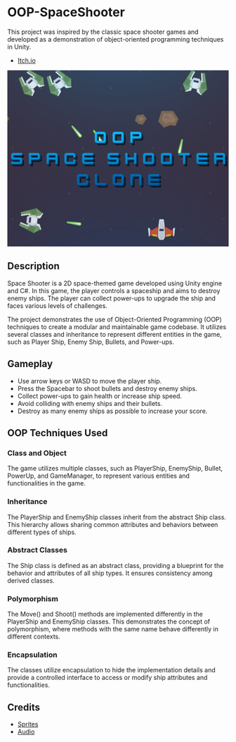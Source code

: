 # OOP-SpaceShooter
This project was inspired by the classic space shooter games and developed as a demonstration of object-oriented programming techniques in Unity.

- [Itch.io](https://gr4ndsmurf.itch.io/oop-space-shooter-clone)

![Space Shooter](screenshot00.png)

## Description

Space Shooter is a 2D space-themed game developed using Unity engine and C#. In this game, the player controls a spaceship and aims to destroy enemy ships. The player can collect power-ups to upgrade the ship and faces various levels of challenges.

The project demonstrates the use of Object-Oriented Programming (OOP) techniques to create a modular and maintainable game codebase. It utilizes several classes and inheritance to represent different entities in the game, such as Player Ship, Enemy Ship, Bullets, and Power-ups.

## Gameplay

- Use arrow keys or WASD to move the player ship.
- Press the Spacebar to shoot bullets and destroy enemy ships.
- Collect power-ups to gain health or increase ship speed.
- Avoid colliding with enemy ships and their bullets.
- Destroy as many enemy ships as possible to increase your score.

## OOP Techniques Used

### Class and Object

The game utilizes multiple classes, such as PlayerShip, EnemyShip, Bullet, PowerUp, and GameManager, to represent various entities and functionalities in the game.

### Inheritance

The PlayerShip and EnemyShip classes inherit from the abstract Ship class. This hierarchy allows sharing common attributes and behaviors between different types of ships.

### Abstract Classes

The Ship class is defined as an abstract class, providing a blueprint for the behavior and attributes of all ship types. It ensures consistency among derived classes.

### Polymorphism

The Move() and Shoot() methods are implemented differently in the PlayerShip and EnemyShip classes. This demonstrates the concept of polymorphism, where methods with the same name behave differently in different contexts.

### Encapsulation

The classes utilize encapsulation to hide the implementation details and provide a controlled interface to access or modify ship attributes and functionalities.

## Credits

- [Sprites](https://kenney.nl/assets/space-shooter-redux)
- [Audio](https://kenney.nl/assets/sci-fi-sounds)

